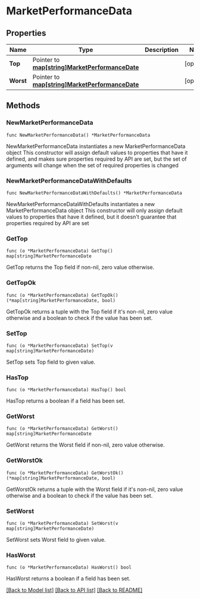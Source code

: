 # MarketPerformanceData

## Properties

Name | Type | Description | Notes
------------ | ------------- | ------------- | -------------
**Top** | Pointer to [**map[string]MarketPerformanceDate**](MarketPerformanceDate.md) |  | [optional] 
**Worst** | Pointer to [**map[string]MarketPerformanceDate**](MarketPerformanceDate.md) |  | [optional] 

## Methods

### NewMarketPerformanceData

`func NewMarketPerformanceData() *MarketPerformanceData`

NewMarketPerformanceData instantiates a new MarketPerformanceData object
This constructor will assign default values to properties that have it defined,
and makes sure properties required by API are set, but the set of arguments
will change when the set of required properties is changed

### NewMarketPerformanceDataWithDefaults

`func NewMarketPerformanceDataWithDefaults() *MarketPerformanceData`

NewMarketPerformanceDataWithDefaults instantiates a new MarketPerformanceData object
This constructor will only assign default values to properties that have it defined,
but it doesn't guarantee that properties required by API are set

### GetTop

`func (o *MarketPerformanceData) GetTop() map[string]MarketPerformanceDate`

GetTop returns the Top field if non-nil, zero value otherwise.

### GetTopOk

`func (o *MarketPerformanceData) GetTopOk() (*map[string]MarketPerformanceDate, bool)`

GetTopOk returns a tuple with the Top field if it's non-nil, zero value otherwise
and a boolean to check if the value has been set.

### SetTop

`func (o *MarketPerformanceData) SetTop(v map[string]MarketPerformanceDate)`

SetTop sets Top field to given value.

### HasTop

`func (o *MarketPerformanceData) HasTop() bool`

HasTop returns a boolean if a field has been set.

### GetWorst

`func (o *MarketPerformanceData) GetWorst() map[string]MarketPerformanceDate`

GetWorst returns the Worst field if non-nil, zero value otherwise.

### GetWorstOk

`func (o *MarketPerformanceData) GetWorstOk() (*map[string]MarketPerformanceDate, bool)`

GetWorstOk returns a tuple with the Worst field if it's non-nil, zero value otherwise
and a boolean to check if the value has been set.

### SetWorst

`func (o *MarketPerformanceData) SetWorst(v map[string]MarketPerformanceDate)`

SetWorst sets Worst field to given value.

### HasWorst

`func (o *MarketPerformanceData) HasWorst() bool`

HasWorst returns a boolean if a field has been set.


[[Back to Model list]](../README.md#documentation-for-models) [[Back to API list]](../README.md#documentation-for-api-endpoints) [[Back to README]](../README.md)


